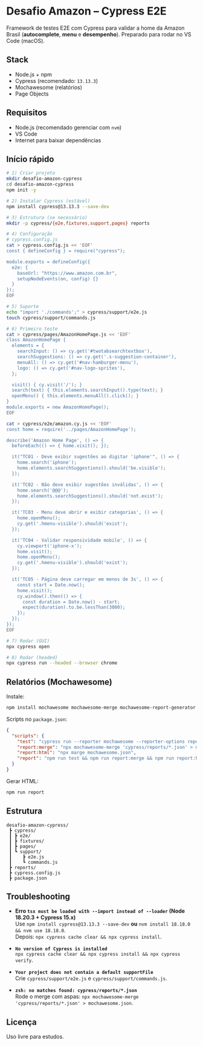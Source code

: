 # Desafio Amazon – Cypress E2E

Framework de testes E2E com Cypress para validar a home da Amazon Brasil (**autocomplete**, **menu** e **desempenho**). Preparado para rodar no VS Code (macOS).

## Stack
- Node.js + npm
- Cypress (recomendado: `13.13.3`)
- Mochawesome (relatórios)
- Page Objects

## Requisitos
- Node.js (recomendado gerenciar com `nvm`)
- VS Code
- Internet para baixar dependências

## Início rápido

```bash
# 1) Criar projeto
mkdir desafio-amazon-cypress
cd desafio-amazon-cypress
npm init -y

# 2) Instalar Cypress (estável)
npm install cypress@13.13.3 --save-dev

# 3) Estrutura (se necessário)
mkdir -p cypress/{e2e,fixtures,support,pages} reports

# 4) Configuração
# cypress.config.js
cat > cypress.config.js << 'EOF'
const { defineConfig } = require("cypress");

module.exports = defineConfig({
  e2e: {
    baseUrl: "https://www.amazon.com.br",
    setupNodeEvents(on, config) {}
  }
});
EOF

# 5) Suporte
echo "import './commands';" > cypress/support/e2e.js
touch cypress/support/commands.js

# 6) Primeiro teste
cat > cypress/pages/AmazonHomePage.js << 'EOF'
class AmazonHomePage {
  elements = {
    searchInput: () => cy.get('#twotabsearchtextbox'),
    searchSuggestions: () => cy.get('.s-suggestion-container'),
    menuAll: () => cy.get('#nav-hamburger-menu'),
    logo: () => cy.get('#nav-logo-sprites'),
  };

  visit() { cy.visit('/'); }
  search(text) { this.elements.searchInput().type(text); }
  openMenu() { this.elements.menuAll().click(); }
}
module.exports = new AmazonHomePage();
EOF

cat > cypress/e2e/amazon.cy.js << 'EOF'
const home = require('../pages/AmazonHomePage');

describe('Amazon Home Page', () => {
  beforeEach(() => { home.visit(); });

  it("TC01 - Deve exibir sugestões ao digitar 'iphone'", () => {
    home.search('iphone');
    home.elements.searchSuggestions().should('be.visible');
  });

  it('TC02 - Não deve exibir sugestões inválidas', () => {
    home.search('@@@');
    home.elements.searchSuggestions().should('not.exist');
  });

  it('TC03 - Menu deve abrir e exibir categorias', () => {
    home.openMenu();
    cy.get('.hmenu-visible').should('exist');
  });

  it('TC04 - Validar responsividade mobile', () => {
    cy.viewport('iphone-x');
    home.visit();
    home.openMenu();
    cy.get('.hmenu-visible').should('exist');
  });

  it('TC05 - Página deve carregar em menos de 3s', () => {
    const start = Date.now();
    home.visit();
    cy.window().then(() => {
      const duration = Date.now() - start;
      expect(duration).to.be.lessThan(3000);
    });
  });
});
EOF

# 7) Rodar (GUI)
npx cypress open

# 8) Rodar (headed)
npx cypress run --headed --browser chrome
```

## Relatórios (Mochawesome)

Instale:
```bash
npm install mochawesome mochawesome-merge mochawesome-report-generator --save-dev
```

Scripts no `package.json`:
```json
{
  "scripts": {
    "test": "cypress run --reporter mochawesome --reporter-options reportDir=cypress/reports,overwrite=false,html=false,json=true",
    "report:merge": "npx mochawesome-merge 'cypress/reports/*.json' > mochawesome.json",
    "report:html": "npx marge mochawesome.json",
    "report": "npm run test && npm run report:merge && npm run report:html"
  }
}
```

Gerar HTML:
```bash
npm run report
```

## Estrutura

```
desafio-amazon-cypress/
 ┣ cypress/
 ┃ ┣ e2e/
 ┃ ┣ fixtures/
 ┃ ┣ pages/
 ┃ ┗ support/
 ┃    ┣ e2e.js
 ┃    ┗ commands.js
 ┣ reports/
 ┣ cypress.config.js
 ┣ package.json
```

## Troubleshooting

- **Erro `tsx must be loaded with --import instead of --loader` (Node 18.20.3 + Cypress 15.x)**  
  Use `npm install cypress@13.13.3 --save-dev` **ou** `nvm install 18.18.0 && nvm use 18.18.0`.  
  Depois: `npx cypress cache clear && npx cypress install`.

- **`No version of Cypress is installed`**  
  `npx cypress cache clear && npx cypress install && npx cypress verify`.

- **`Your project does not contain a default supportFile`**  
  Crie `cypress/support/e2e.js` e `cypress/support/commands.js`.

- **`zsh: no matches found: cypress/reports/*.json`**  
  Rode o merge com aspas: `npx mochawesome-merge 'cypress/reports/*.json' > mochawesome.json`.

## Licença
Uso livre para estudos.
